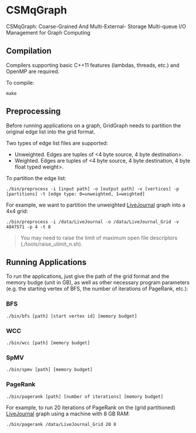 # CSMqGraph
CSMqGraph: Coarse-Grained And Multi-External- Storage Multi-queue I/O Management for Graph Computing
## Compilation
Compilers supporting basic C++11 features (lambdas, threads, etc.) and OpenMP are required.

To compile:
```
make
```
## Preprocessing
Before running applications on a graph, GridGraph needs to partition the original edge list into the grid format.

Two types of edge list files are supported:
- Unweighted. Edges are tuples of <4 byte source, 4 byte destination>.
- Weighted. Edges are tuples of <4 byte source, 4 byte destination, 4 byte float typed weight>.

To partition the edge list:
```
./bin/preprocess -i [input path] -o [output path] -v [vertices] -p [partitions] -t [edge type: 0=unweighted, 1=weighted]
```
For example, we want to partition the unweighted [LiveJournal](http://snap.stanford.edu/data/soc-LiveJournal1.html) graph into a 4x4 grid:
```
./bin/preprocess -i /data/LiveJournal -o /data/LiveJournal_Grid -v 4847571 -p 4 -t 0
```

> You may need to raise the limit of maximum open file descriptors (./tools/raise\_ulimit\_n.sh).

## Running Applications
To run the applications, just give the path of the grid format and the memory budge (unit in GB), as well as other necessary program parameters (e.g. the starting vertex of BFS, the number of iterations of PageRank, etc.):

### BFS
```
./bin/bfs [path] [start vertex id] [memory budget]
```

### WCC
```
./bin/wcc [path] [memory budget]
```

### SpMV
```
./bin/spmv [path] [memory budget]
```

### PageRank
```
./bin/pagerank [path] [number of iterations] [memory budget]
```

For example, to run 20 iterations of PageRank on the (grid partitioned) [LiveJournal](http://snap.stanford.edu/data/soc-LiveJournal1.html) graph using a machine with 8 GB RAM:
```
./bin/pagerank /data/LiveJournal_Grid 20 8
```
